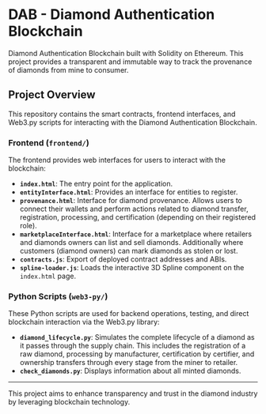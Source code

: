 # DAB - Diamond Authentication Blockchain

Diamond Authentication Blockchain built with Solidity on Ethereum. This project provides a transparent and immutable way to track the provenance of diamonds from mine to consumer.

## Project Overview

This repository contains the smart contracts, frontend interfaces, and Web3.py scripts for interacting with the Diamond Authentication Blockchain.

### Frontend (`frontend/`)

The frontend provides web interfaces for users to interact with the blockchain:

*   **`index.html`**: The entry point for the application.
*   **`entityInterface.html`**: Provides an interface for entities to register.
*   **`provenance.html`**: Interface for diamond provenance. Allows users to connect their wallets and perform actions related to diamond transfer, registration, processing, and certification (depending on their registered role).
*   **`marketplaceInterface.html`**: Interface for a marketplace where retailers and diamonds owners can list and sell diamonds. Additionally where customers (diamond owners) can mark diamonds as stolen or lost.
*   **`contracts.js`**: Export of deployed contract addresses and ABIs.
*   **`spline-loader.js`**: Loads the interactive 3D Spline component on the `index.html` page.

### Python Scripts (`web3-py/`)

These Python scripts are used for backend operations, testing, and direct blockchain interaction via the Web3.py library:

*   **`diamond_lifecycle.py`**: Simulates the complete lifecycle of a diamond as it passes through the supply chain. This includes the registration of a raw diamond, processing by manufacturer, certification by certifier, and ownership transfers through every stage from the miner to retailer.
*   **`check_diamonds.py`**: Displays information about all minted diamonds.

---
This project aims to enhance transparency and trust in the diamond industry by leveraging blockchain technology.
